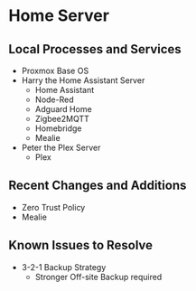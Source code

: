 # Home Server

## Local Processes and Services

  * Proxmox Base OS
  * Harry the Home Assistant Server
    * Home Assistant
    * Node-Red
    * Adguard Home
    * Zigbee2MQTT
    * Homebridge
    * Mealie
  * Peter the Plex Server
    * Plex

## Recent Changes and Additions

  * Zero Trust Policy
  * Mealie

## Known Issues to Resolve

  * 3-2-1 Backup Strategy
    * Stronger Off-site Backup required
